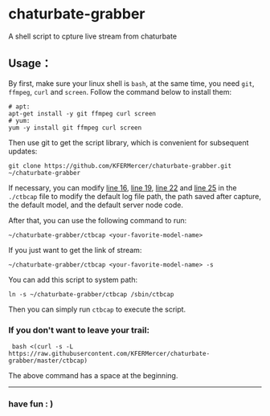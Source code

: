 # chaturbate-grabber

A shell script to cpture live stream from chaturbate

## Usage：

By first, make sure your linux shell is `bash`, at the same time, you need `git`, `ffmpeg`, `curl` and `screen`. Follow the command below to install them:

```shell
# apt: 
apt-get install -y git ffmpeg curl screen
# yum:
yum -y install git ffmpeg curl screen
```

Then use git to get the script library, which is convenient for subsequent updates:

```shell
git clone https://github.com/KFERMercer/chaturbate-grabber.git ~/chaturbate-grabber
```

If necessary, you can modify [line 16](https://github.com/KFERMercer/chaturbate-grabber/blob/master/ctbcap#L16), [line 19](https://github.com/KFERMercer/chaturbate-grabber/blob/master/ctbcap#L19), [line 22](https://github.com/KFERMercer/chaturbate-grabber/blob/master/ctbcap#L22) and [line 25](https://github.com/KFERMercer/chaturbate-grabber/blob/master/ctbcap#L25) in the `./ctbcap` file to modify the default log file path, the path saved after capture, the default model, and the default server node code.

After that, you can use the following command to run:

```shell
~/chaturbate-grabber/ctbcap <your-favorite-model-name>
```

If you just want to get the link of stream:

```shell
~/chaturbate-grabber/ctbcap <your-favorite-model-name> -s
```

You can add this script to system path:

```shell
ln -s ~/chaturbate-grabber/ctbcap /sbin/ctbcap
```

Then you can simply run `ctbcap` to execute the script.

### If you don't want to leave your trail:

```shell
 bash <(curl -s -L https://raw.githubusercontent.com/KFERMercer/chaturbate-grabber/master/ctbcap)
```

The above command has a space at the beginning.

---

### have fun : )
